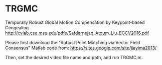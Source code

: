 # TRGMC
Temporally Robust Global Motion Compensation by Keypoint-based Congealing
http://cvlab.cse.msu.edu/pdfs/Safdarnejad_Atoum_Liu_ECCV2016.pdf

Please first download the "Robust Point Matching via Vector Field Consensus" Matlab code from:
https://sites.google.com/site/jiayima2013/

Then, set the desired video file name and path, and run TRGMC.m.
